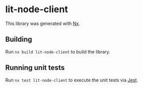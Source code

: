 # lit-node-client

This library was generated with [Nx](https://nx.dev).

## Building

Run `nx build lit-node-client` to build the library.

## Running unit tests

Run `nx test lit-node-client` to execute the unit tests via [Jest](https://jestjs.io).
